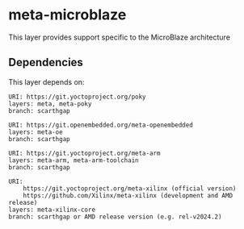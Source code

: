 # meta-microblaze

This layer provides support specific to the MicroBlaze architecture

## Dependencies

This layer depends on:

	URI: https://git.yoctoproject.org/poky
	layers: meta, meta-poky
	branch: scarthgap

	URI: https://git.openembedded.org/meta-openembedded
	layers: meta-oe
	branch: scarthgap

	URI: https://git.yoctoproject.org/meta-arm
	layers: meta-arm, meta-arm-toolchain
	branch: scarthgap

	URI:
        https://git.yoctoproject.org/meta-xilinx (official version)
        https://github.com/Xilinx/meta-xilinx (development and AMD release)
	layers: meta-xilinx-core
	branch: scarthgap or AMD release version (e.g. rel-v2024.2)
